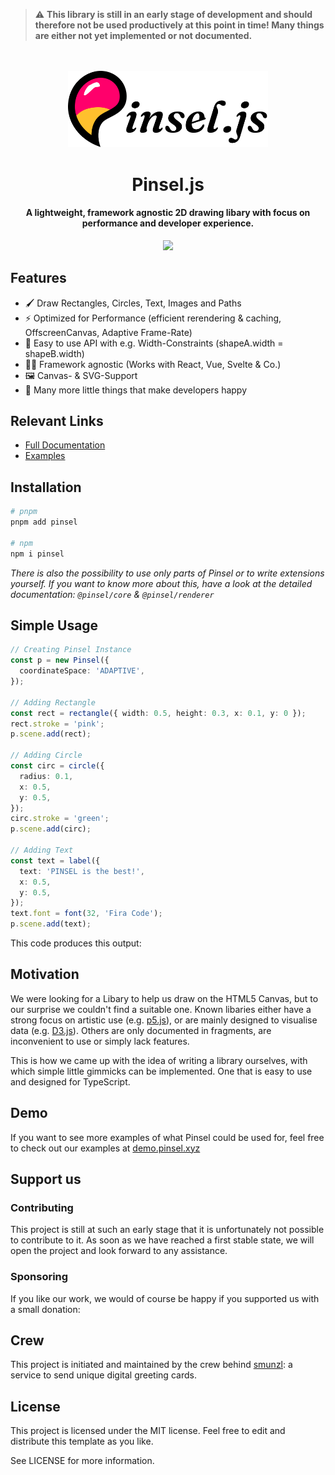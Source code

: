 > :warning: **This library is still in an early stage of development and should therefore not be used productively at this point in time! Many things are either not yet implemented or not documented.**

<p align="center" style="margin-top:3rem">
  <img src="./pinsel-logo-v-0-5.png" width="320px"/>
</p>
<h1 align="center">Pinsel.js</h1>
<h4 align="center">A lightweight, framework agnostic 2D drawing libary with focus on performance and developer experience.</h4>

<p align="center" style="margin-top:0.5rem">
  <a href="https://badge.fury.io/js/pinsel">
    <img src="https://badge.fury.io/js/pinsel.svg">
  </a>
</p>


## Features

- 🖌️ Draw Rectangles, Circles, Text, Images and Paths
- ⚡️ Optimized for Performance (efficient rerendering & caching, OffscreenCanvas, Adaptive Frame-Rate)
- 🔗 Easy to use API with e.g. Width-Constraints (shapeA.width = shapeB.width)
- 🙏🏽 Framework agnostic (Works with React, Vue, Svelte & Co.)
- 🖼️ Canvas- & SVG-Support
- 🎁 Many more little things that make developers happy

## Relevant Links
- [Full Documentation](https://docs.pinsel.xyz)
- [Examples](https://demo.pinsel.xyz)

## Installation

```bash
# pnpm
pnpm add pinsel

# npm
npm i pinsel
```

_There is also the possibility to use only parts of Pinsel or to write extensions yourself. If you want to know more about this, have a look at the detailed documentation: `@pinsel/core` & `@pinsel/renderer`_

## Simple Usage

```typescript
// Creating Pinsel Instance
const p = new Pinsel({
  coordinateSpace: 'ADAPTIVE',
});

// Adding Rectangle
const rect = rectangle({ width: 0.5, height: 0.3, x: 0.1, y: 0 });
rect.stroke = 'pink';
p.scene.add(rect);

// Adding Circle
const circ = circle({
  radius: 0.1,
  x: 0.5,
  y: 0.5,
});
circ.stroke = 'green';
p.scene.add(circ);

// Adding Text
const text = label({
  text: 'PINSEL is the best!',
  x: 0.5,
  y: 0.5,
});
text.font = font(32, 'Fira Code');
p.scene.add(text);
```

This code produces this output:


## Motivation

We were looking for a Libary to help us draw on the HTML5 Canvas, but to our surprise we couldn't find a suitable one. Known libaries either have a strong focus on artistic use (e.g. [p5.js](https://github.com/processing/p5.js?files=1)), or are mainly designed to visualise data (e.g. [D3.js](https://github.com/d3/d3)). Others are only documented in fragments, are inconvenient to use or simply lack features.

This is how we came up with the idea of writing a library ourselves, with which simple little gimmicks can be implemented. One that is easy to use and designed for TypeScript.

## Demo

If you want to see more examples of what Pinsel could be used for, feel free to check out our examples at [demo.pinsel.xyz](https://demo.pinsel.xyz)

## Support us 

### Contributing
This project is still at such an early stage that it is unfortunately not possible to contribute to it. As soon as we have reached a first stable state, we will open the project and look forward to any assistance.

### Sponsoring
If you like our work, we would of course be happy if you supported us with a small donation:

## Crew

This project is initiated and maintained by the crew behind [smunzl](https://smunzl.com): a service to send unique digital greeting cards.

## License

This project is licensed under the MIT license. Feel free to edit and distribute this template as you like.

See LICENSE for more information.
